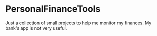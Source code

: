 # PersonalFinanceTools
Just a collection of small projects to help me monitor my finances. My bank's app is not very useful. 
